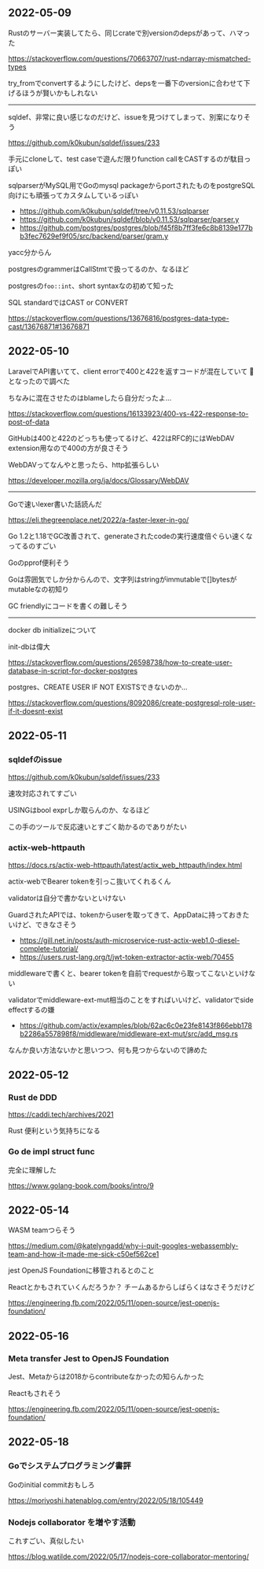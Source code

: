 ## 2022-05-09

Rustのサーバー実装してたら、同じcrateで別versionのdepsがあって、ハマった

https://stackoverflow.com/questions/70663707/rust-ndarray-mismatched-types

try_fromでconvertするようにしたけど、depsを一番下のversionに合わせて下げるほうが賢いかもしれない

---

sqldef、非常に良い感じなのだけど、issueを見つけてしまって、別案になりそう

https://github.com/k0kubun/sqldef/issues/233

手元にcloneして、test caseで遊んだ限りfunction callをCASTするのが駄目っぽい

sqlparserがMySQL用でGoのmysql packageからportされたものをpostgreSQL向けにも頑張ってカスタムしているっぽい

- https://github.com/k0kubun/sqldef/tree/v0.11.53/sqlparser
- https://github.com/k0kubun/sqldef/blob/v0.11.53/sqlparser/parser.y
- https://github.com/postgres/postgres/blob/f45f8b7ff3fe6c8b8139e177bb3fec7629ef9f05/src/backend/parser/gram.y

yacc分からん

postgresのgrammerはCallStmtで扱ってるのか、なるほど

postgresの`foo::int`、short syntaxなの初めて知った

SQL standardではCAST or CONVERT

https://stackoverflow.com/questions/13676816/postgres-data-type-cast/13676871#13676871

## 2022-05-10

LaravelでAPI書いてて、client errorで400と422を返すコードが混在していて 🤔 となったので調べた

ちなみに混在させたのはblameしたら自分だったよ...

https://stackoverflow.com/questions/16133923/400-vs-422-response-to-post-of-data

GitHubは400と422のどっちも使ってるけど、422はRFC的にはWebDAV extension用なので400の方が良さそう

WebDAVってなんやと思ったら、http拡張らしい

https://developer.mozilla.org/ja/docs/Glossary/WebDAV

---

Goで速いlexer書いた話読んだ

https://eli.thegreenplace.net/2022/a-faster-lexer-in-go/

Go 1.2と1.18でGC改善されて、generateされたcodeの実行速度倍ぐらい速くなってるのすごい

Goのpprof便利そう

Goは雰囲気でしか分からんので、文字列はstringがimmutableで[]bytesがmutableなの初知り

GC friendlyにコードを書くの難しそう

---

docker db initializeについて

init-dbは偉大

https://stackoverflow.com/questions/26598738/how-to-create-user-database-in-script-for-docker-postgres


postgres、CREATE USER IF NOT EXISTSできないのか...

https://stackoverflow.com/questions/8092086/create-postgresql-role-user-if-it-doesnt-exist

## 2022-05-11

### sqldefのissue

https://github.com/k0kubun/sqldef/issues/233

速攻対応されてすごい

USINGはbool exprしか取らんのか、なるほど

この手のツールで反応速いとすごく助かるのでありがたい

### actix-web-httpauth

https://docs.rs/actix-web-httpauth/latest/actix_web_httpauth/index.html

actix-webでBearer tokenを引っこ抜いてくれるくん

validatorは自分で書かないといけない

GuardされたAPIでは、tokenからuserを取ってきて、AppDataに持っておきたいけど、できなさそう

- https://gill.net.in/posts/auth-microservice-rust-actix-web1.0-diesel-complete-tutorial/
- https://users.rust-lang.org/t/jwt-token-extractor-actix-web/70455

middlewareで書くと、bearer tokenを自前でrequestから取ってこないといけない

validatorでmiddleware-ext-mut相当のことをすればいいけど、validatorでside effectするの嫌

- https://github.com/actix/examples/blob/62ac6c0e23fe8143f866ebb178b2286a557898f8/middleware/middleware-ext-mut/src/add_msg.rs

なんか良い方法ないかと思いつつ、何も見つからないので諦めた

## 2022-05-12

### Rust de DDD

https://caddi.tech/archives/2021

Rust 便利という気持ちになる

### Go de impl struct func

完全に理解した

https://www.golang-book.com/books/intro/9

## 2022-05-14

WASM teamつらそう

https://medium.com/@katelyngadd/why-i-quit-googles-webassembly-team-and-how-it-made-me-sick-c50ef562ce1

jest OpenJS Foundationに移管されるとのこと

Reactとかもされていくんだろうか？ チームあるからしばらくはなさそうだけど

https://engineering.fb.com/2022/05/11/open-source/jest-openjs-foundation/


## 2022-05-16

### Meta transfer Jest to OpenJS Foundation

Jest、Metaからは2018からcontributeなかったの知らんかった

Reactもされそう

https://engineering.fb.com/2022/05/11/open-source/jest-openjs-foundation/

## 2022-05-18

### Goでシステムプログラミング書評

Goのinitial commitおもしろ

https://moriyoshi.hatenablog.com/entry/2022/05/18/105449

### Nodejs collaborator を増やす活動

これすごい、真似したい

https://blog.watilde.com/2022/05/17/nodejs-core-collaborator-mentoring/

